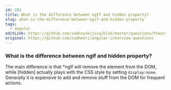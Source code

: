 ```yaml
---
id: 201
title: What is the difference between ngIf and hidden property?
slug: what-is-the-difference-between-ngif-and-hidden-property
tags:
  - angular
editLink: https://github.com/sakhnyuk/jsiq/blob/master/questions/theory/angular/201.md
original: https://github.com/sudheerj/angular-interview-questions
---
```


### What is the difference between ngIf and hidden property?

The main difference is that \*ngIf will remove the element from the DOM, while [hidden] actually plays with the CSS style by setting `display:none`. Generally it is expensive to add and remove stuff from the DOM for frequent actions.